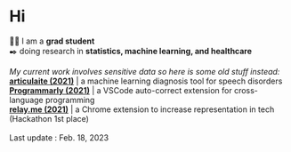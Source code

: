 # Hi

👩‍🏫 I am a <b> grad student </b> 
<br>
✒️ doing research in <b> statistics, machine learning, and healthcare </b>

*My current work involves sensitive data so here is some old stuff instead:*
<br>
<b><a href="https://github.com/cpappas18/articulaite">articulaite (2021)</a></b> | a machine learning diagnosis tool for speech disorders
<br>
<b><a href="https://github.com/Olivia-Chen-Xu/Programmarly">Programmarly (2021)</a></b> | a VSCode auto-correct extension for cross-language programming
<br>
<b><a href="https://github.com/nadiaenh/relay.me">relay.me (2021)</a></b> | a Chrome extension to increase representation in tech (Hackathon 1st place)  
<br>
Last update : Feb. 18, 2023
